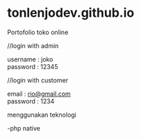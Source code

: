 # tonlenjodev.github.io


Portofolio toko online

//login with admin

username : joko <br>
password : 12345

//login with customer

email : rio@gmail.com <br>
password : 1234

menggunakan teknologi <br>

-php native
